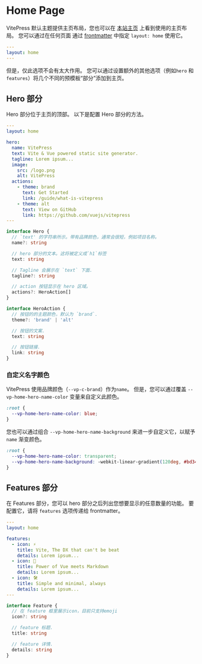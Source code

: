 # Home Page

VitePress 默认主题提供主页布局，您也可以在 [本站主页](../) 上看到使用的主页布局。 您可以通过在任何页面 通过 [frontmatter](./frontmatter) 中指定 `layout: home` 使用它。

```yaml
---
layout: home
---
```

但是，仅此选项不会有太大作用。 您可以通过设置额外的其他选项（例如`hero` 和 `features`）将几个不同的预模板“部分”添加到主页。

## Hero 部分

Hero 部分位于主页的顶部。 以下是配置 Hero 部分的方法。

```yaml
---
layout: home

hero:
  name: VitePress
  text: Vite & Vue powered static site generator.
  tagline: Lorem ipsum...
  image:
    src: /logo.png
    alt: VitePress
  actions:
    - theme: brand
      text: Get Started
      link: /guide/what-is-vitepress
    - theme: alt
      text: View on GitHub
      link: https://github.com/vuejs/vitepress
---
```

```ts
interface Hero {
  // `text' 的字符串所示。带有品牌颜色，通常会很短，例如项目名称。
  name?: string

  // hero 部分的文本。这将被定义成`h1`标签
  text: string

  // Tagline 会展示在 `text` 下面.
  tagline?: string

  // action 按钮显示在 hero 区域。
  actions?: HeroAction[]
}

interface HeroAction {
  // 按钮的的主题颜色，默认为 `brand`.
  theme?: 'brand' | 'alt'

  // 按钮的文案.
  text: string

  // 按钮链接.
  link: string
}
```

### 自定义名字颜色

VitePress 使用品牌颜色（`--vp-c-brand`）作为`name`。 但是，您可以通过覆盖 `--vp-home-hero-name-color` 变量来自定义此颜色。

```css
:root {
  --vp-home-hero-name-color: blue;
}
```

您也可以通过组合 `--vp-home-hero-name-background` 来进一步自定义它，以赋予 `name` 渐变颜色。

```css
:root {
  --vp-home-hero-name-color: transparent;
  --vp-home-hero-name-background: -webkit-linear-gradient(120deg, #bd34fe, #41d1ff);
}
```

## Features 部分

在 Features 部分，您可以 hero 部分之后列出您想要显示的任意数量的功能。 要配置它，请将 `features` 选项传递给 frontmatter。

```yaml
---
layout: home

features:
  - icon: ⚡️
    title: Vite, The DX that can't be beat
    details: Lorem ipsum...
  - icon: 🖖
    title: Power of Vue meets Markdown
    details: Lorem ipsum...
  - icon: 🛠️
    title: Simple and minimal, always
    details: Lorem ipsum...
---
```

```ts
interface Feature {
  // 在 feature 框里展示icon，目前只支持emoji
  icon?: string

  // feature 标题.
  title: string

  // feature 详情.
  details: string
}
```
